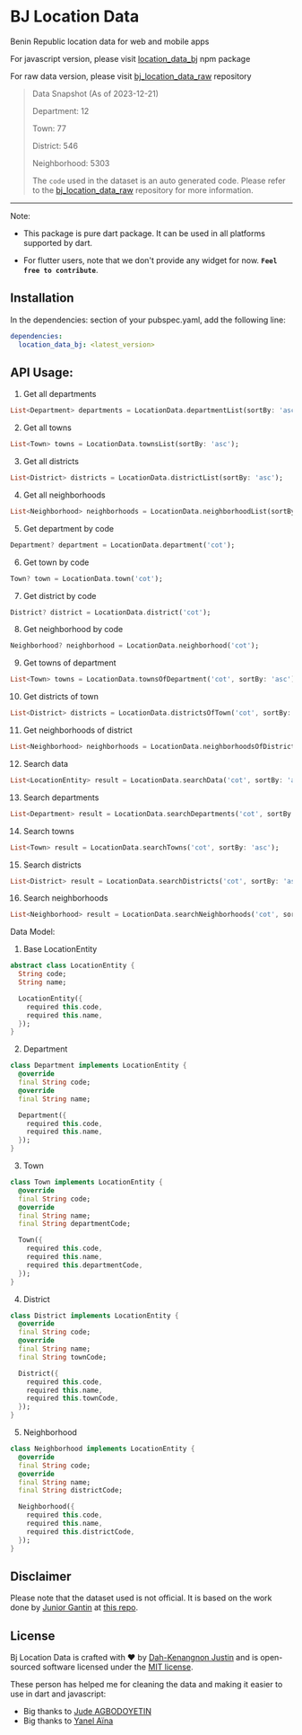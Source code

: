 # BJ Location Data
Benin Republic location data for web and mobile apps

For javascript version, please visit [location_data_bj](https://www.npmjs.com/package/location_data_bj) npm package

For raw data version, please visit [bj_location_data_raw](https://github.com/Dahkenangnon/bj_location_data_raw) repository

>
>
> Data Snapshot (As of 2023-12-21)
>
> Department: 12
>
> Town: 77
>
> District: 546
>
> Neighborhood: 5303
>
> The `code` used in the dataset is an auto generated code. Please refer to the [bj_location_data_raw](https://github.com/Dahkenangnon/bj_location_data_raw) repository for more information.
------------------------

Note: 
- This package is pure dart package. It can be used in all platforms supported by dart.

- For flutter users, note that we don't provide any widget for now. **`Feel free to contribute`**.

## Installation
In the dependencies: section of your pubspec.yaml, add the following line:

```yaml
dependencies:
  location_data_bj: <latest_version>
```

## API Usage: 

1. Get all departments

```dart 
List<Department> departments = LocationData.departmentList(sortBy: 'asc');
```

2. Get all towns

```dart
List<Town> towns = LocationData.townsList(sortBy: 'asc');
```

3. Get all districts

```dart
List<District> districts = LocationData.districtList(sortBy: 'asc');
```

4. Get all neighborhoods

```dart
List<Neighborhood> neighborhoods = LocationData.neighborhoodList(sortBy: 'asc');
```

5. Get department by code

```dart
Department? department = LocationData.department('cot');
```

6. Get town by code

```dart
Town? town = LocationData.town('cot');
```

7. Get district by code

```dart
District? district = LocationData.district('cot');
```

8. Get neighborhood by code

```dart
Neighborhood? neighborhood = LocationData.neighborhood('cot');
```

9. Get towns of department

```dart
List<Town> towns = LocationData.townsOfDepartment('cot', sortBy: 'asc');
```

10. Get districts of town

```dart
List<District> districts = LocationData.districtsOfTown('cot', sortBy: 'asc');
```

11. Get neighborhoods of district

```dart
List<Neighborhood> neighborhoods = LocationData.neighborhoodsOfDistrict('cot', sortBy: 'asc');
```

12. Search data

```dart
List<LocationEntity> result = LocationData.searchData('cot', sortBy: 'asc');
```

13. Search departments

```dart
List<Department> result = LocationData.searchDepartments('cot', sortBy: 'asc');
```

14. Search towns

```dart
List<Town> result = LocationData.searchTowns('cot', sortBy: 'asc');
```

15. Search districts

```dart
List<District> result = LocationData.searchDistricts('cot', sortBy: 'asc');
```

16. Search neighborhoods

```dart
List<Neighborhood> result = LocationData.searchNeighborhoods('cot', sortBy: 'asc');
```


Data Model:

1. Base LocationEntity

```dart
abstract class LocationEntity {
  String code;
  String name;

  LocationEntity({
    required this.code,
    required this.name,
  });
}
```

2. Department

```dart
class Department implements LocationEntity {
  @override
  final String code;
  @override
  final String name;

  Department({
    required this.code,
    required this.name,
  });
}
```

3. Town

```dart
class Town implements LocationEntity {
  @override
  final String code;
  @override
  final String name;
  final String departmentCode;

  Town({
    required this.code,
    required this.name,
    required this.departmentCode,
  });
}
```

4. District

```dart
class District implements LocationEntity {
  @override
  final String code;
  @override
  final String name;
  final String townCode;

  District({
    required this.code,
    required this.name,
    required this.townCode,
  });
}
```

5. Neighborhood

```dart
class Neighborhood implements LocationEntity {
  @override
  final String code;
  @override
  final String name;
  final String districtCode;

  Neighborhood({
    required this.code,
    required this.name,
    required this.districtCode,
  });
}
```

## Disclaimer
Please note that the dataset used is not official. It is based on the work done by [Junior Gantin](https://github.com/nioperas06) at [this repo](https://github.com/nioperas06/bj-decoupage-territorial).


## License
Bj Location Data is crafted with ❤️ by [Dah-Kenangnon Justin](https://dah-kenangnon.com) and is open-sourced software licensed under the [MIT license](https://opensource.org/licenses/MIT).

These person has helped me for cleaning the data and making it easier to use in dart and javascript:

- Big thanks to [Jude AGBODOYETIN](https://github.com/Jude200)
- Big thanks to [Yanel Aïna](https://github.com/yanelaina)
